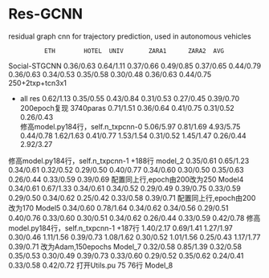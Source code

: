 # Res-GCNN
residual graph cnn for trajectory prediction, used in autonomous vehicles


	          ETH 	     HOTEL	UNIV	   ZARA1      ZARA2	 AVG
Social-STGCNN	  0.36/0.63  0.64/1.11	0.37/0.66  0.49/0.85  0.37/0.65  0.44/0.79	
0.36/0.63
0.34/0.53	0.35/0.58
0.30/0.48	0.36/0.63
0.44/0.75
250+2txp+tcn3x1
+ all res	0.62/1.13	0.35/0.55	0.43/0.84	0.31/0.53	0.27/0.45	0.39/0.70
200epoch复现
3740paras	0.71/1.51	0.36/0.64	0.41/0.75	0.31/0.52	0.26/0.43	
修高model.py184行，self.n_txpcnn-0	5.06/5.97
0.81/1.69	4.93/5.75
0.44/0.78	1.62/1.63
0.41/0.77	1.53/1.54
0.31/0.52	1.45/1.47
0.26/0.44	2.92/3.27

修高model.py184行，self.n_txpcnn-1
+188行
model_2	0.35/0.61
0.65/1.23	0.34/0.61
0.32/0.52	0.29/0.50
0.40/0.77	0.34/0.60
0.30/0.50	0.35/0.63
0.26/0.44	0.33/0.59
0.39/0.69
配置同上行,epoch由200改为250
Model4	0.34/0.61
0.67/1.33	0.34/0.61
0.34/0.52	0.29/0.49
0.39/0.75	0.33/0.59
0.29/0.50	0.34/0.62
0.25/0.42	0.33/0.58
0.39/0.71
配置同上行,epoch由200改为170
Model5	0.34/0.60
0.78/1.64	0.34/0.62
0.34/0.56	0.29/0.51
0.40/0.76	0.33/0.60
0.30/0.51	0.34/0.62
0.26/0.44	0.33/0.59
0.42/0.78
修高model.py184行，self.n_txpcnn-1
+187行	1.40/2.17
0.69/1.41	1.27/1.97
0.30/0.46	1.11/1.56
0.39/0.73	1.08/1.62
0.30/0.52	1.01/1.56
0.25/0.43	1.17/1.77
0.39/0.71
改为Adam,150epochs
Model_7	0.32/0.58
0.85/1.39	0.32/0.58
0.35/0.53	0.30/0.49
0.39/0.73	0.33/0.60
0.29/0.52	0.35/0.62
0.24/0.41	0.33/0.58
0.42/0.72
打开Utils.pu 75 76行
Model_8						
